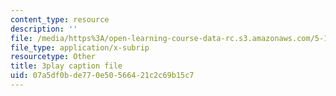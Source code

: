 ```yaml
---
content_type: resource
description: ''
file: /media/https%3A/open-learning-course-data-rc.s3.amazonaws.com/5-111-principles-of-chemical-science-fall-2008/07a5df0bde770e50566421c2c69b15c7_C_Kg0EMPEJ8.srt
file_type: application/x-subrip
resourcetype: Other
title: 3play caption file
uid: 07a5df0b-de77-0e50-5664-21c2c69b15c7
---
```

